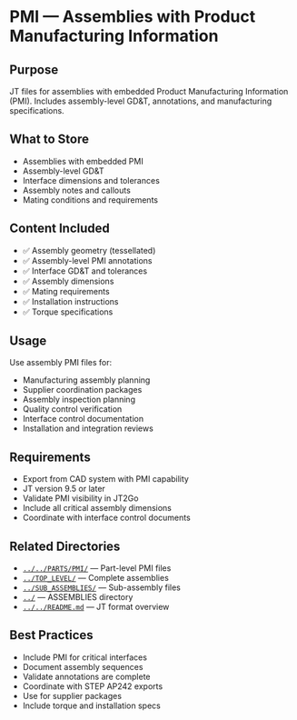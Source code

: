 # PMI — Assemblies with Product Manufacturing Information

## Purpose

JT files for assemblies with embedded Product Manufacturing Information (PMI). Includes assembly-level GD&T, annotations, and manufacturing specifications.

## What to Store

- Assemblies with embedded PMI
- Assembly-level GD&T
- Interface dimensions and tolerances
- Assembly notes and callouts
- Mating conditions and requirements

## Content Included

- ✅ Assembly geometry (tessellated)
- ✅ Assembly-level PMI annotations
- ✅ Interface GD&T and tolerances
- ✅ Assembly dimensions
- ✅ Mating requirements
- ✅ Installation instructions
- ✅ Torque specifications

## Usage

Use assembly PMI files for:
- Manufacturing assembly planning
- Supplier coordination packages
- Assembly inspection planning
- Quality control verification
- Interface control documentation
- Installation and integration reviews

## Requirements

- Export from CAD system with PMI capability
- JT version 9.5 or later
- Validate PMI visibility in JT2Go
- Include all critical assembly dimensions
- Coordinate with interface control documents

## Related Directories

- [`../../PARTS/PMI/`](../../PARTS/PMI/) — Part-level PMI files
- [`../TOP_LEVEL/`](../TOP_LEVEL/) — Complete assemblies
- [`../SUB_ASSEMBLIES/`](../SUB_ASSEMBLIES/) — Sub-assembly files
- [`../`](../) — ASSEMBLIES directory
- [`../../README.md`](../../README.md) — JT format overview

## Best Practices

- Include PMI for critical interfaces
- Document assembly sequences
- Validate annotations are complete
- Coordinate with STEP AP242 exports
- Use for supplier packages
- Include torque and installation specs
